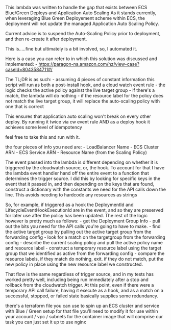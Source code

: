 This lambda was written to handle the gap that exists between ECS Blue/Green Deploys and Application Auto Scaling
As it stands currently, when leveraging Blue Green Deployement scheme within ECS, the deployment will not update the managed Application Auto Scaling Policy. 

Current advice is to suspend the Auto-Scaling Policy prior to deployment, and then re-create it after deployment. 

This is.....fine but ultimately is a bit involved, so, I automated it. 

Here is a case you can refer to in which this solution was discussed and implemented:
    - https://paragon-na.amazon.com/hz/view-case?caseId=8043584711#/

The TL;DR is as such:
    - assuming 4 pieces of constant information this script will run as both a post-install hook, and a cloud watch event rule 
    - the logic checks the active policy against the live target group 
    - if there's a match, the lambda will do nothing
    - if the resource label for the policy does not match the live target group, it will replace the auto-scaling policy with one that is correct

This ensures that application auto scaling won't break on every other deploy. 
By running it twice via cw event rule AND as a deploy hook it achieves some level of idempotency 

feel free to take this and run with it.

the four pieces of info you need are:
    - LoadBalancer Name 
    - ECS Cluster ARN
    - ECS Service ARN 
    - Resource Name (from the Scaling Policy)

The event passed into the lambda is different depending on whether it is triggered by the cloudwatch source, or, the hook. 
To account for that I have the lambda event handler hand off the entire event to a function that determines the trigger source.
I did this by looking for specific keys in the event that it passed in, and then depending on the keys that are found, construct a dictionary with the constants we need for the API calls down the line. 
This avoids needing to hardcode any resources as strings 


So, for example, if triggered as a hook the DeploymentId and LifecycleEventHookExecutionId are in the event, and so they are preserved for later use after the policy has been updated. 
The rest of the logic however is pretty much as follows:
    - get the Deployment Group Info
    - pull out the bits you need for the API calls you're going to have to make. 
    - find the active target group by pulling out the active target group from the forwarding config
    - look for a match on the targetgroup from the forwarding config
    - describe the current scaling policy and pull the active policy name and resource label 
    - construct a temporary resource label using the target group that we identified as active from the forwarding config
    - compare the resource labels, if they match do nothing, exit. if they do not match, put the new policy in place using the new resource label we constructed.  

That flow is the same regardless of trigger source, and in my tests has worked pretty well, including being run immediately after a stop and rollback from the cloudwatch trigger. 
At this point, even if there were a temporary API call failure, having it execute as a hook, and as a match on a successful, stopped, or failed state basically supplies some redundancy. 

there's a terraform file you can use to spin up an ECS cluster and service with Blue / Green setup
for that file you'll need to modify it for use within your account / vpc / subnets
for the container image that will comprise our task you can just set it up to use nginx 


